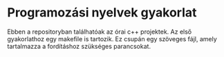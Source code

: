 # Programozási nyelvek gyakorlat

Ebben a repositoryban találhatóak az órai c++ projektek.
Az első gyakorlathoz egy makefile is tartozik. Ez csupán egy szöveges fájl, amely tartalmazza a fordításhoz szükséges parancsokat.